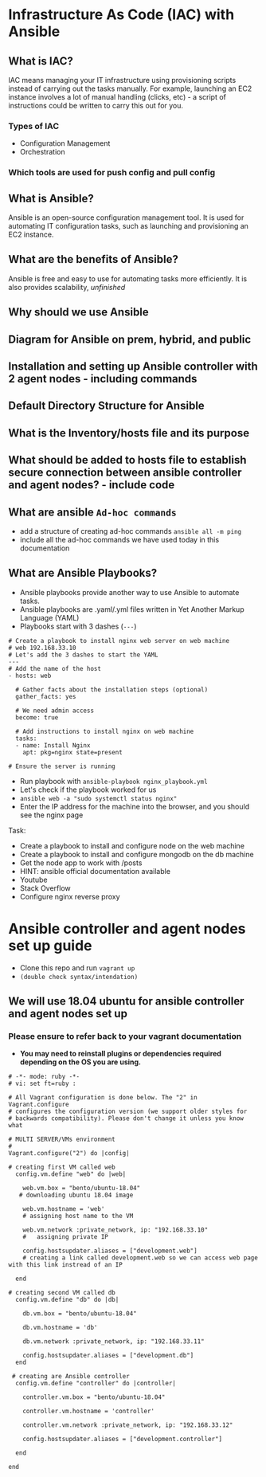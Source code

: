 # Infrastructure As Code (IAC) with Ansible

## What is IAC?
IAC means managing your IT infrastructure using provisioning scripts instead of carrying out the tasks manually. For example, launching an EC2 instance involves a lot of manual handling (clicks, etc) - a script of instructions could be written to carry this out for you.

### Types of IAC
- Configuration Management
- Orchestration

### Which tools are used for push config and pull config

## What is Ansible?
Ansible is an open-source configuration management tool. It is used for automating IT configuration tasks, such as launching and provisioning an EC2 instance.

## What are the benefits of Ansible?
Ansible is free and easy to use for automating tasks more efficiently. It is also provides scalability, *unfinished*

## Why should we use Ansible

## Diagram for Ansible on prem, hybrid, and public

## Installation and setting up Ansible controller with 2 agent nodes - including commands

## Default Directory Structure for Ansible

## What is the Inventory/hosts file and its purpose

## What should be added to hosts file to establish secure connection between ansible controller and agent nodes? - include code

## What are ansible `Ad-hoc commands`

- add a structure of creating ad-hoc commands `ansible all -m ping`
- include all the ad-hoc commands we have used today in this documentation

## What are Ansible Playbooks?
- Ansible playbooks provide another way to use Ansible to automate tasks.
- Ansible playbooks are .yaml/.yml files written in Yet Another Markup Language (YAML)
- Playbooks start with 3 dashes (`---`)
```
# Create a playbook to install nginx web server on web machine
# web 192.168.33.10
# Let's add the 3 dashes to start the YAML 
---
# Add the name of the host
- hosts: web

  # Gather facts about the installation steps (optional)
  gather_facts: yes

  # We need admin access
  become: true

  # Add instructions to install nginx on web machine
  tasks:
  - name: Install Nginx
    apt: pkg=nginx state=present
    
# Ensure the server is running
```
- Run playbook with `ansible-playbook nginx_playbook.yml`
- Let's check if the playbook worked for us
- `ansible web -a "sudo systemctl status nginx"`
- Enter the IP address for the machine into the browser, and you should see the nginx page

Task:
- Create a playbook to install and configure node on the web machine
- Create a playbook to install and configure mongodb on the db machine
- Get the node app to work with /posts
- HINT: ansible official documentation available
- Youtube
- Stack Overflow
- Configure nginx reverse proxy


# Ansible controller and agent nodes set up guide
- Clone this repo and run `vagrant up`
- `(double check syntax/intendation)`

## We will use 18.04 ubuntu for ansible controller and agent nodes set up 
### Please ensure to refer back to your vagrant documentation

- **You may need to reinstall plugins or dependencies required depending on the OS you are using.**

```vagrant 
# -*- mode: ruby -*-
# vi: set ft=ruby :

# All Vagrant configuration is done below. The "2" in Vagrant.configure
# configures the configuration version (we support older styles for
# backwards compatibility). Please don't change it unless you know what

# MULTI SERVER/VMs environment 
#
Vagrant.configure("2") do |config|

# creating first VM called web  
  config.vm.define "web" do |web|
    
    web.vm.box = "bento/ubuntu-18.04"
   # downloading ubuntu 18.04 image

    web.vm.hostname = 'web'
    # assigning host name to the VM
    
    web.vm.network :private_network, ip: "192.168.33.10"
    #   assigning private IP
    
    config.hostsupdater.aliases = ["development.web"]
    # creating a link called development.web so we can access web page with this link instread of an IP   
        
  end
  
# creating second VM called db
  config.vm.define "db" do |db|
    
    db.vm.box = "bento/ubuntu-18.04"
    
    db.vm.hostname = 'db'
    
    db.vm.network :private_network, ip: "192.168.33.11"
    
    config.hostsupdater.aliases = ["development.db"]     
  end

 # creating are Ansible controller
  config.vm.define "controller" do |controller|
    
    controller.vm.box = "bento/ubuntu-18.04"
    
    controller.vm.hostname = 'controller'
    
    controller.vm.network :private_network, ip: "192.168.33.12"
    
    config.hostsupdater.aliases = ["development.controller"] 
    
  end

end
```
